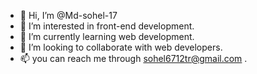- 👋 Hi, I’m @Md-sohel-17
- 👀 I’m interested in front-end development.
- 🌱 I’m currently learning web development.
- 💞️ I’m looking to collaborate with web developers.
- 📫 you can reach me through sohel6712tr@gmail.com .

<!---
Md-sohel-17/Md-sohel-17 is a ✨ special ✨ repository because its `README.md` (this file) appears on your GitHub profile.
You can click the Preview link to take a look at your changes.
--->
